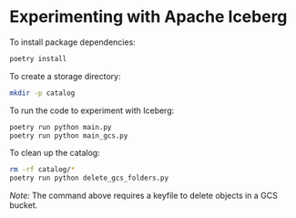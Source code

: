 # Experimenting with Apache Iceberg

To install package dependencies:

```bash
poetry install
```

To create a storage directory:

```bash
mkdir -p catalog
```

To run the code to experiment with Iceberg:

```bash
poetry run python main.py
poetry run python main_gcs.py
```

To clean up the catalog:

```bash
rm -rf catalog/*
poetry run python delete_gcs_folders.py
```

*Note:* The command above requires a keyfile to delete objects in a GCS bucket.
